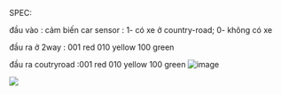 SPEC:

đầu vào : cảm biến car sensor : 1- có xe ở country-road; 0- không có xe


đầu ra ở 2way : 001 red
                010 yellow
                100 green
              
đầu ra coutryroad :001 red
                   010 yellow
                   100 green
![image](https://github.com/VuDuyPhuong19/DigitalDesign/assets/148622167/6b5dc682-be90-41eb-9b45-2fc45a6a3d14)

<img src="![image](https://github.com/VuDuyPhuong19/DigitalDesign/assets/148622167/a5a32fda-319d-454f-9b2a-6bafa58078cb)
">
